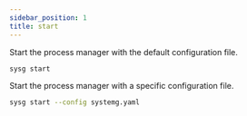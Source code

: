 ```yaml
---
sidebar_position: 1
title: start
---
```



Start the process manager with the default configuration file.

```sh
sysg start
```

Start the process manager with a specific configuration file.

```sh
sysg start --config systemg.yaml
```